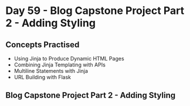 # Day 59 - Blog Capstone Project Part 2 - Adding Styling
## Concepts Practised
- Using Jinja to Produce Dynamic HTML Pages
- Combining Jinja Templating with APIs
- Multiline Statements with Jinja
- URL Building with Flask
## Blog Capstone Project Part 2 - Adding Styling
